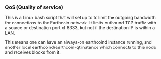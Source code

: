 ### QoS (Quality of service) ###

This is a Linux bash script that will set up tc to limit the outgoing bandwidth for connections to the Earthcoin network. It limits outbound TCP traffic with a source or destination port of 8333, but not if the destination IP is within a LAN.

This means one can have an always-on earthcoind instance running, and another local earthcoind/earthcoin-qt instance which connects to this node and receives blocks from it.
